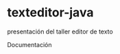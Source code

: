 # texteditor-java
presentación del taller editor de texto 

Documentación

 [logo]:  https://github.com/cristian-programmer/texteditor-java/blob/master/imgs/diagrama_de_paquete.png "paquetes"
